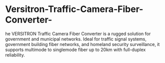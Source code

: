 # Versitron-Traffic-Camera-Fiber-Converter-
he VERSITRON Traffic Camera Fiber Converter is a rugged solution for government and municipal networks. Ideal for traffic signal systems, government building fiber networks, and homeland security surveillance, it supports multimode to singlemode fiber up to 20km with full-duplex reliability.
